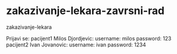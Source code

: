 # zakazivanje-lekara-zavrsni-rad
zakazivanje-lekara

Prijavi se:
pacijent1 Milos Djordjevic: username: milos password: 123
pacijent2 Ivan Jovanovic: username: ivan password: 1234